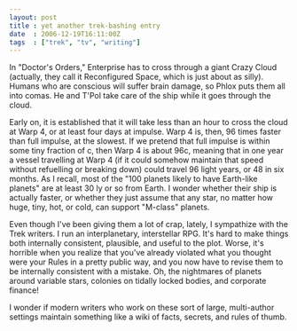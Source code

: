 ```yaml
---
layout: post
title : yet another trek-bashing entry
date  : 2006-12-19T16:11:00Z
tags  : ["trek", "tv", "writing"]
---
```

In "Doctor's Orders," Enterprise has to cross through a giant Crazy Cloud (actually, they call it Reconfigured Space, which is just about as silly). Humans who are conscious will suffer brain damage, so Phlox puts them all into comas.  He and T'Pol take care of the ship while it goes through the cloud.

Early on, it is established that it will take less than an hour to cross the cloud at Warp 4, or at least four days at impulse.  Warp 4 is, then, 96 times faster than full impulse, at the slowest.  If we pretend that full impulse is within some tiny fraction of c, then Warp 4 is about 96c, meaning that in one year a vessel travelling at Warp 4 (if it could somehow maintain that speed without refuelling or breaking down) could travel 96 light years, or 48 in six months.  As I recall, most of the "100 planets likely to have Earth-like planets" are at least 30 ly or so from Earth.  I wonder whether their ship is actually faster, or whether they just assume that any star, no matter how huge, tiny, hot, or cold, can support "M-class" planets.

Even though I've been giving them a lot of crap, lately, I sympathize with the Trek writers.  I run an interplanetary, interstellar RPG.  It's hard to make things both internally consistent, plausible, and useful to the plot.  Worse, it's horrible when you realize that you've already violated what you thought were your Rules in a pretty public way, and you now have to revise them to be internally consistent with a mistake.  Oh, the nightmares of planets around variable stars, colonies on tidally locked bodies, and corporate finance!

I wonder if modern writers who work on these sort of large, multi-author settings maintain something like a wiki of facts, secrets, and rules of thumb. 
